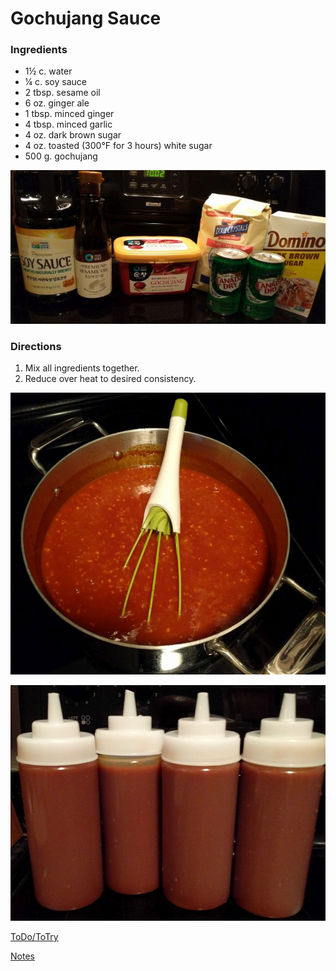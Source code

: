 # Gochujang Sauce

### Ingredients
 
 
 * 1½ c. water
 * ¼ c. soy sauce
 * 2 tbsp. sesame oil
 * 6 oz. ginger ale
 * 1 tbsp. minced ginger
 * 4 tbsp. minced garlic
 * 4 oz. dark brown sugar
 * 4 oz. toasted (300°F for 3 hours) white sugar
 * 500 g. gochujang
 
 ![Ingredients](https://raw.githubusercontent.com/rvenutolo/gochujang-sauce/master/images/ingredients.jpg)

### Directions

 1. Mix all ingredients together.
 2. Reduce over heat to desired consistency.

 ![Sauce](https://raw.githubusercontent.com/rvenutolo/gochujang-sauce/master/images/pot.jpg)
 
 ![Bottled](https://raw.githubusercontent.com/rvenutolo/gochujang-sauce/master/images/bottled.jpg)

[ToDo/ToTry](TODO.md)

[Notes](NOTES.md)
